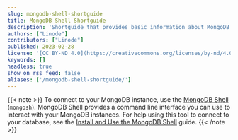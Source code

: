 ```yaml
---
slug: mongodb-shell-shortguide
title: MongoDB Shell Shortguide
description: 'Shortguide that provides basic information about MongoDB Shell'
authors: ["Linode"]
contributors: ["Linode"]
published: 2023-02-28
license: '[CC BY-ND 4.0](https://creativecommons.org/licenses/by-nd/4.0)'
keywords: []
headless: true
show_on_rss_feed: false
aliases: ['/mongodb-shell-shortguide/']
---
```


{{< note >}}
To connect to your MongoDB instance, use the [MongoDB Shell](https://www.mongodb.com/products/shell) (`mongosh`). MongoDB Shell provides a command line interface you can use to interact with your MongoDB instances. For help using this tool to connect to your database, see the [Install and Use the MongoDB Shell](/docs/guides/mongodb-community-shell-installation/) guide.
{{< /note >}}
